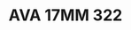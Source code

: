 ---
title: AVA 17MM 322
date: 
draft: false

# descripcion
description : Anillo de plata 925.

materials: Plata 1037

color: 

dimensions: 17mm diámetro

code: 05-23-1711

type: "Anillos"

categories: []

price: $10.060,00

price_eftvo: $8.550,00

# Images
# first image will be shown in the product page
images:
  # - image: "images/path_to_image"
  # La ubicacion de las imagenes es imagenes/Anillos/Anillos.Solo Plata/05-23-1711-ava-17mm-322

---